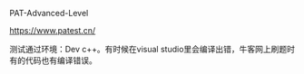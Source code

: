 PAT-Advanced-Level

https://www.patest.cn/

测试通过环境：Dev c++。有时候在visual studio里会编译出错，牛客网上刷题时有的代码也有编译错误。
